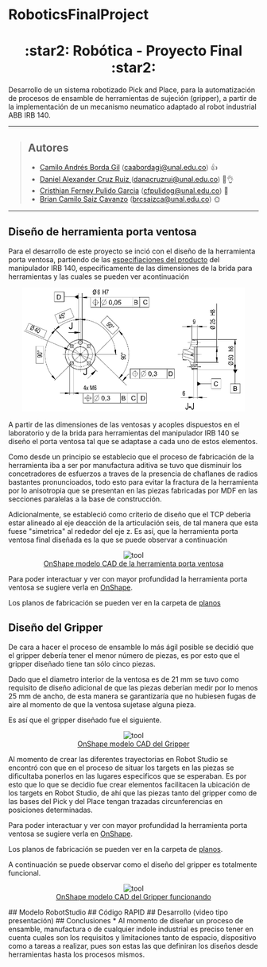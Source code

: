 # RoboticsFinalProject



<h1 align="center"> :star2:  Robótica - Proyecto Final :star2: </h1> 

Desarrollo de un sistema robotizado Pick and Place, para la automatización de procesos de ensamble de herramientas de sujeción (gripper), a partir de la implementación de un mecanismo neumatico adaptado al robot industrial ABB IRB 140.

---


> ## Autores
> 
> - [Camilo Andrés Borda Gil](https://github.com/Canborda) (caabordagi@unal.edu.co)  :+1:
> - [Daniel Alexander Cruz Ruiz ](https://github.com/Danacruzrui) (danacruzrui@unal.edu.co) 🥒👌 
> - [Cristhian Ferney Pulido Garcia](https://github.com/CristhianPu) (cfpulidog@unal.edu.co) :hibiscus:
> - [Brian Camilo Saiz Cavanzo](https://github.com/briansaiz) (brcsaizca@unal.edu.co) 🌞
---


## Diseño de herramienta porta ventosa 
Para el desarrollo de este proyecto se inció con el diseño de la herramienta porta ventosa, partiendo de las [especifiaciones del producto](https://library.e.abb.com/public/81a35b138c2342b5b9455e5696a09484/3HAC027400%20PM%20IRB%20140-en.pdf) del manipulador IRB 140, especificamente de las dimensiones de la brida para herramientas y las cuales se pueden ver acontinuación

<p align="center"><img height=250 src="./assets/flange.png" alt="holes on mounting flange" /></p>

A partir de las dimensiones de las ventosas y acoples dispuestos en el laboratorio y de la brida para herramientas del manipulador IRB 140 se diseño el porta ventosa tal que se adaptase a cada uno de estos elementos.

Como desde un principio se establecio que el proceso de fabricación de la herramienta iba a ser por manufactura aditiva se tuvo que disminuir los concetradores de esfuerzos a traves de la presencia de chaflanes de radios bastantes pronuncioados, todo esto para evitar la fractura de la herramienta por lo anisotropia que se presentan en las piezas fabricadas por MDF en las secciones paralelas a la base de construcción.

Adicionalmente, se estableció como criterio de diseño que el TCP deberia estar alineado al eje deacción de la articulación seis, de tal manera que esta fuese "simetrica" al rededor del eje z. Es así, que la herramienta porta ventosa final diseñada es la que se puede observar a continuación

<p align="center">
    <img src="https://user-images.githubusercontent.com/22859451/203667176-c2b69f29-7fee-4a53-9b09-2f1c754cb256.gif" alt="tool" width="400" /> <br/>
    <a href="https://cad.onshape.com/documents/87fae4edd689d660c54eaff0/w/6fba91a9acc885ef7d218d0f/e/0715371a4d1c41e46584bd85">
        OnShape modelo CAD de la herramienta porta ventosa 
    </a>
</p>

Para poder interactuar y ver con mayor profundidad la herramienta porta ventosa se sugiere verla en <a target="_blank" href="https://cad.onshape.com/documents/87fae4edd689d660c54eaff0/w/6fba91a9acc885ef7d218d0f/e/0715371a4d1c41e46584bd85"> OnShape</a>.

Los planos de fabricación se pueden ver en la carpeta de [planos](https://github.com/briansaiz/RoboticsFinalProject/blob/main/planos/Portaherramienta.pdf)

## Diseño del Gripper
De cara a hacer el proceso de ensamble lo más ágil posible se decidió que el gripper debería tener el menor número de piezas, es por esto que el gripper diseñado tiene tan sólo cinco piezas.

Dado que el diametro interior de la ventosa es de 21 mm se tuvo como requisito de diseño adicional de que las piezas deberían medir por lo menos 25 mm de ancho, de esta manera se garantizaría que no hubiesen fugas de aire al momento de que la ventosa sujetase alguna pieza. 

Es así que el gripper diseñado fue el siguiente.

<p align="center">
    <img src="https://user-images.githubusercontent.com/22859451/203692858-d24da7a8-6eb1-4fa2-83ce-b48311b2ce65.gif" alt="tool" width="400" /> <br/>
    <a href="https://cad.onshape.com/documents/c2d00034c333774d1d1069d7/w/73e6d23a367311dee87d113d/e/b44da0999e3f25b7aa20ed3b?renderMode=0&uiState=637ef10935e2210728d412a8">
        OnShape modelo CAD del Gripper
    </a>
</p>

Al momento de crear las diferentes trayectorias en Robot Studio se encontró con que en el proceso de situar los targets en las piezas se dificultaba ponerlos en las lugares especificos que se esperaban. Es por esto que lo que se decidio fue crear elementos facilitacen la ubicación de los targets en Robot Studio, de ahí que las piezas tanto del gripper como de las bases del Pick y del Place tengan trazadas circunferencias en posiciones determinadas.


Para poder interactuar y ver con mayor profundidad la herramienta porta ventosa se sugiere verla en <a target="_blank" href="https://cad.onshape.com/documents/c2d00034c333774d1d1069d7/w/73e6d23a367311dee87d113d/e/b44da0999e3f25b7aa20ed3b"> OnShape</a>.

Los planos de fabricación se pueden ver en la carpeta de [planos](https://github.com/briansaiz/RoboticsFinalProject/blob/main/planos/GRIPPER.pdf).


A continuación se puede observar como el diseño del gripper es totalmente funcional.

<p align="center">
    <img src="https://user-images.githubusercontent.com/22859451/203696397-a5736d6c-0529-418b-860c-52b43215df62.gif" alt="tool" width="400" /> <br/>
    <a href="https://cad.onshape.com/documents/c2d00034c333774d1d1069d7/w/73e6d23a367311dee87d113d/e/b44da0999e3f25b7aa20ed3b?renderMode=0&uiState=637ef10935e2210728d412a8">
        OnShape modelo CAD del Gripper funcionando
    </a>
</p>
## Modelo RobotStudio 
## Código RAPID
## Desarrollo  (video tipo presentación)
## Conclusiones 
* Al momento de diseñar un proceso de ensamble, manufactura o de cualquier indole industrial es preciso tener en cuenta cuales son los requisitos y limitaciones tanto de espacio, dispositivo como a tareas a realizar, pues son estas las que definiran los diseños desde herramientas hasta los procesos mismos.


